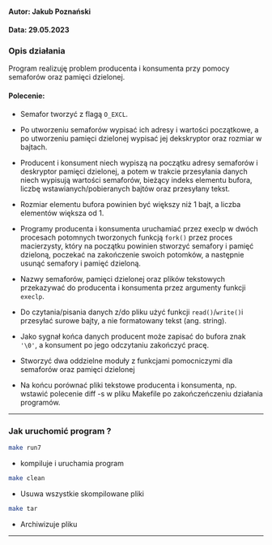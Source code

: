 #### Autor: Jakub Poznański 
#### Data: 29.05.2023
### Opis działania

Program realizuję problem producenta i konsumenta przy pomocy semaforów oraz pamięci dzielonej. 

#### Polecenie:
- Semafor tworzyć z flagą `O_EXCL`.

- Po utworzeniu semaforów wypisać ich adresy i wartości początkowe, a po utworzeniu pamięci dzielonej wypisać jej dekskryptor oraz rozmiar w bajtach.

- Producent i konsument niech wypiszą na początku adresy semaforów i deskryptor pamięci dzielonej, a potem w trakcie przesyłania danych niech wypisują wartości semaforów, bieżący indeks elementu bufora, liczbę wstawianych/pobieranych bajtów oraz przesyłany tekst.

- Rozmiar elementu bufora powinien być większy niż 1 bajt, a liczba elementów większa od 1.

- Programy producenta i konsumenta uruchamiać przez execlp w dwóch procesach potomnych tworzonych funkcją `fork()` przez proces macierzysty, który na początku powinien stworzyć semafory i pamięć dzieloną, poczekać na zakończenie swoich potomków, a następnie usunąć semafory i pamięć dzieloną.

- Nazwy semaforów, pamięci dzielonej oraz plików tekstowych przekazywać do producenta i konsumenta przez argumenty funkcji `execlp`.

- Do czytania/pisania danych z/do pliku użyć funkcji `read()`/`write()`i przesyłać surowe bajty, a nie formatowany tekst (ang. string).

- Jako sygnał końca danych producent może zapisać do bufora znak `'\0'`, a konsument po jego odczytaniu zakończyć pracę.

- Stworzyć dwa oddzielne moduły z funkcjami pomocniczymi dla semaforów oraz pamięci dzielonej

- Na końcu porównać pliki tekstowe producenta i konsumenta, np. wstawić polecenie diff -s w pliku Makefile po zakończeńczeniu działania programów.
_________________________________________________________________________

### Jak uruchomić program ?
```bash
make run7
```
- kompiluje i uruchamia program

```bash 
make clean 
```
- Usuwa wszystkie skompilowane pliki

```bash
make tar
```
- Archiwizuje pliku 
__________________________________________